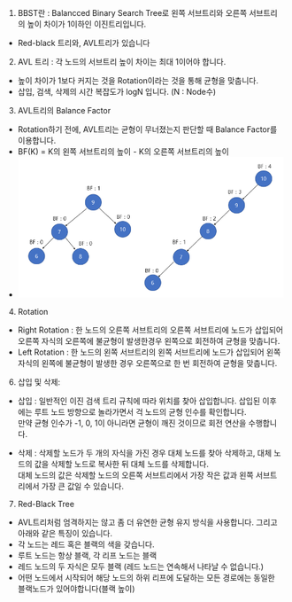 1. BBST란 : Balancced Binary Search Tree로 왼쪽 서브트리와 오른쪽 서브트리의 높이 차이가 1이하인 이진트리입니다.
- Red-black 트리와, AVL트리가 있습니다  

2. AVL 트리 : 각 노드의 서브트리 높이 차이는 최대 1이어야 합니다.
- 높이 차이가 1보다 커지는 것을 Rotation이라는 것을 통해 균형을 맞춥니다.
- 삽입, 검색, 삭제의 시간 복잡도가 logN 입니다. (N : Node수)
  
3. AVL트리의 Balance Factor
- Rotation하기 전에, AVL트리는 균형이 무너졌는지 판단할 때 Balance Factor를 이용합니다. 
- BF(K) = K의 왼쪽 서브트리의 높이 - K의 오른쪽 서브트리의 높이
- ![img.png](img.png)

4. Rotation
- Right Rotation : 한 노드의 오른쪽 서브트리의 오른쪽 서브트리에 노드가 삽입되어 오른쪽 자식의 오른쪽에 불균형이 발생한경우 왼쪽으로 회전하여 균형을 맞춥니다. 
- Left Rotation : 한 노드의 왼쪽 서브트리의 왼쪽 서브트리에 노드가 삽입되어 왼쪽 자식의 왼쪽에 불균형이 발생한 경우 오른쪽으로 한 번 회전하여 균형을 맞춥니다.

6. 삽입 및 삭제:
- 삽입 : 일반적인 이진 검색 트리 규칙에 따라 위치를 찾아 삽입합니다. 삽입된 이후에는 루트 노드 방향으로 놀라가면서 걱 노드의 균형 인수를 확인합니다.  
만약 균형 인수가 -1, 0, 1이 아니라면 균형이 깨진 것이므로 회전 연산을 수행합니다.
  
- 삭제 : 삭제할 노드가 두 개의 자식을 가진 경우 대체 노드를 찾아 삭제하고, 대체 노드의 값을 삭제할 노드로 복사한 뒤 대체 노드를 삭제합니다.  
대체 노드의 값은 삭제할 노드의 오른쪽 서브트리에서 가장 작은 값과 왼쪽 서브트리에서 가장 큰 값일 수 있습니다.
  
7. Red-Black Tree
- AVL트리처럼 엄격하지는 않고 좀 더 유연한 균형 유지 방식을 사용합니다. 그리고 아래와 같은 특징이 있습니다.
- 각 노드는 레드 혹은 블랙의 색을 갖습니다.
- 루트 노드는 항상 블랙, 각 리프 노드는 블랙
- 레드 노드의 두 자식은 모두 블랙 (레드 노드는 연속해서 나타날 수 없습니다.)
- 어떤 노드에서 시작되어 해당 노드의 하위 리프에 도달하는 모든 경로에는 동일한 블랙노드가 있어야합니다(블랙 높이)
